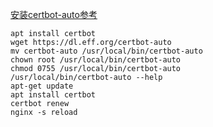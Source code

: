 [安装certbot-auto参考](https://certbot.eff.org/docs/install.html#certbot-auto)

```
apt install certbot
wget https://dl.eff.org/certbot-auto
mv certbot-auto /usr/local/bin/certbot-auto
chown root /usr/local/bin/certbot-auto
chmod 0755 /usr/local/bin/certbot-auto
/usr/local/bin/certbot-auto --help
apt-get update
apt install certbot
certbot renew
nginx -s reload
```

